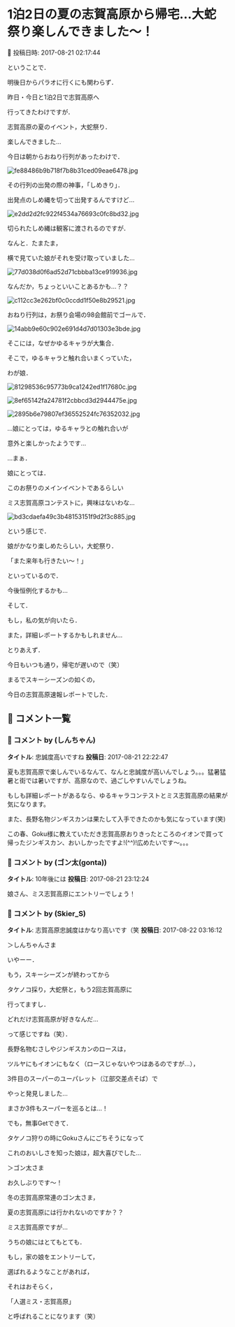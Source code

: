 # 1泊2日の夏の志賀高原から帰宅…大蛇祭り楽しんできました～！

📅 投稿日時: 2017-08-21 02:17:44

ということで．


明後日からパラオに行くにも関わらず．


昨日・今日と1泊2日で志賀高原へ


行ってきたわけですが．


志賀高原の夏のイベント，大蛇祭り．


楽しんできました…





今日は朝からおねり行列があったわけで．




![fe88486b9b718f7b8b31ced09eae6478.jpg](images/fe88486b9b718f7b8b31ced09eae6478.jpg)




その行列の出発の際の神事，「しめきり」．


出発点のしめ縄を切って出発するんですけど…




![e2dd2d2fc922f4534a76693c0fc8bd32.jpg](images/e2dd2d2fc922f4534a76693c0fc8bd32.jpg)




切られたしめ縄は観客に渡されるのですが．


なんと．たまたま，


横で見ていた娘がそれを受け取っていました…




![77d038d0f6ad52d71cbbba13ce919936.jpg](images/77d038d0f6ad52d71cbbba13ce919936.jpg)




なんだか，ちょっといいことあるかも…？？




![c112cc3e262bf0c0ccdd1f50e8b29521.jpg](images/c112cc3e262bf0c0ccdd1f50e8b29521.jpg)







おねり行列は，お祭り会場の98会館前でゴールで．




![14abb9e60c902e691d4d7d01303e3bde.jpg](images/14abb9e60c902e691d4d7d01303e3bde.jpg)




そこには，なぜかゆるキャラが大集合．





そこで，ゆるキャラと触れ合いまくっていた，


わが娘．




![81298536c95773b9ca1242ed1f17680c.jpg](images/81298536c95773b9ca1242ed1f17680c.jpg)









![8ef65142fa24781f2cbbcd3d2944475e.jpg](images/8ef65142fa24781f2cbbcd3d2944475e.jpg)









![2895b6e79807ef36552524fc76352032.jpg](images/2895b6e79807ef36552524fc76352032.jpg)




…娘にとっては，ゆるキャラとの触れ合いが


意外と楽しかったようです…





…まぁ．


娘にとっては．


このお祭りのメインイベントであるらしい


ミス志賀高原コンテストに，興味はないわな…




![bd3cdaefa49c3b48153151f9d2f3c885.jpg](images/bd3cdaefa49c3b48153151f9d2f3c885.jpg)







という感じで．


娘がかなり楽しめたらしい，大蛇祭り．


「また来年も行きたい～！」


といっているので．


今後恒例化するかも…





そして．


もし，私の気が向いたら．


また，詳細レポートするかもしれません…


とりあえず．


今日もいつも通り，帰宅が遅いので（笑）


まるでスキーシーズンの如くの，


今日の志賀高原速報レポートでした．

## 💬 コメント一覧

### 💬 コメント by (しんちゃん)
**タイトル**: 忠誠度高いですね
**投稿日**: 2017-08-21 22:22:47

夏も志賀高原で楽しんでいるなんて、なんと忠誠度が高いんでしょう。。。猛暑猛暑と街では暑いですが、高原なので、過ごしやすいんでしょうね。

もしも詳細レポートがあるなら、ゆるキャラコンテストとミス志賀高原の結果が気になります。

また、長野名物ジンギスカンは果たして入手できたのかも気になっています(笑)

この春、Goku様に教えていただき志賀高原おりきったところのイオンで買って帰ったジンギスカン、おいしかったですよ!(^^)!広めたいです～。。。

### 💬 コメント by (ゴン太(gonta))
**タイトル**: 10年後には
**投稿日**: 2017-08-21 23:12:24

娘さん、ミス志賀高原にエントリーでしょう！

### 💬 コメント by (Skier_S)
**タイトル**: 志賀高原忠誠度はかなり高いです（笑
**投稿日**: 2017-08-22 03:16:12

＞しんちゃんさま

いやーー．

もう，スキーシーズンが終わってから

タケノコ採り，大蛇祭と，もう2回志賀高原に

行ってますし．

どれだけ志賀高原が好きなんだ…

って感じですね（笑）．



長野名物むさしやジンギスカンのロースは，

ツルヤにもイオンにもなく（ロースじゃないやつはあるのですが…），

3件目のスーパーのユーパレット（江部交差点そば）で

やっと発見しました…

まさか3件もスーパーを巡るとは…！

でも，無事Getできて．

タケノコ狩りの時にGokuさんにごちそうになって

これのおいしさを知った娘は，超大喜びでした…



＞ゴン太さま

お久しぶりです～！

冬の志賀高原常連のゴン太さま，

夏の志賀高原には行かれないのですか？？



ミス志賀高原ですが…

うちの娘にはとてもとても．



もし，家の娘をエントリーして，

選ばれるようなことがあれば，

それはおそらく，

「人選ミス・志賀高原」

と呼ばれることになります（笑）

